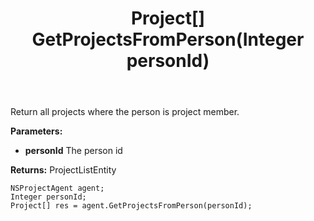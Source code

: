 ﻿---
uid: crmscript_ref_NSProjectAgent_GetProjectsFromPerson
title: Project[] GetProjectsFromPerson(Integer personId)
intellisense: NSProjectAgent.GetProjectsFromPerson
keywords: NSProjectAgent, GetProjectsFromPerson
so.topic: reference
---

Return all projects where the person is project member.

**Parameters:**
 - **personId** The person id

**Returns:** ProjectListEntity

```crmscript
NSProjectAgent agent;
Integer personId;
Project[] res = agent.GetProjectsFromPerson(personId);
```

